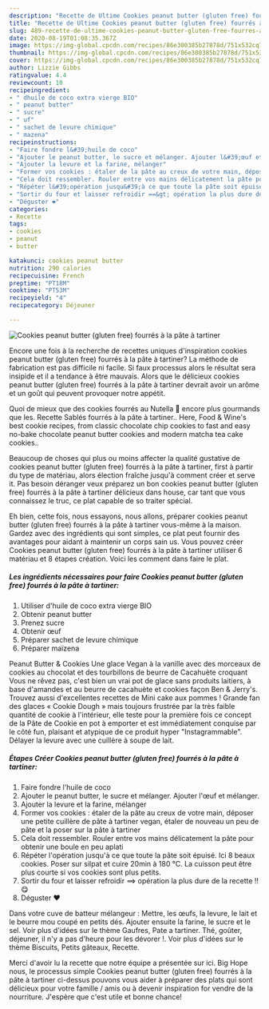 ```yaml
---
description: "Recette de Ultime Cookies peanut butter (gluten free) fourrés à la pâte à tartiner"
title: "Recette de Ultime Cookies peanut butter (gluten free) fourrés à la pâte à tartiner"
slug: 489-recette-de-ultime-cookies-peanut-butter-gluten-free-fourres-a-la-pate-a-tartiner
date: 2020-08-19T01:08:35.367Z
image: https://img-global.cpcdn.com/recipes/86e300385b27878d/751x532cq70/cookies-peanut-butter-gluten-free-fourres-a-la-pate-a-tartiner-photo-principale-de-la-recette.jpg
thumbnail: https://img-global.cpcdn.com/recipes/86e300385b27878d/751x532cq70/cookies-peanut-butter-gluten-free-fourres-a-la-pate-a-tartiner-photo-principale-de-la-recette.jpg
cover: https://img-global.cpcdn.com/recipes/86e300385b27878d/751x532cq70/cookies-peanut-butter-gluten-free-fourres-a-la-pate-a-tartiner-photo-principale-de-la-recette.jpg
author: Lizzie Gibbs
ratingvalue: 4.4
reviewcount: 10
recipeingredient:
- " dhuile de coco extra vierge BIO"
- " peanut butter"
- " sucre"
- " uf"
- " sachet de levure chimique"
- " mazena"
recipeinstructions:
- "Faire fondre l&#39;huile de coco"
- "Ajouter le peanut butter, le sucre et mélanger. Ajouter l&#39;œuf et mélanger."
- "Ajouter la levure et la farine, mélanger"
- "Former vos cookies : étaler de la pâte au creux de votre main, déposer une petite cuillère de pâte à tartiner vegan, étaler de nouveau un peu de pâte et la poser sur la pâte à tartiner"
- "Cela doit ressembler. Rouler entre vos mains délicatement la pâte pour obtenir une boule en peu aplati"
- "Répéter l&#39;opération jusqu&#39;à ce que toute la pâte soit épuisé. Ici 8 beaux cookies. Poser sur silpat et cuire 20min à 180 °C. La cuisson peut être plus courte si vos cookies sont plus petits."
- "Sortir du four et laisser refroidir ==&gt; opération la plus dure de la recette !! 😋"
- "Déguster ❤️"
categories:
- Recette
tags:
- cookies
- peanut
- butter

katakunci: cookies peanut butter 
nutrition: 290 calories
recipecuisine: French
preptime: "PT18M"
cooktime: "PT53M"
recipeyield: "4"
recipecategory: Déjeuner

---
```



![Cookies peanut butter (gluten free) fourrés à la pâte à tartiner](https://img-global.cpcdn.com/recipes/86e300385b27878d/751x532cq70/cookies-peanut-butter-gluten-free-fourres-a-la-pate-a-tartiner-photo-principale-de-la-recette.jpg)

Encore une fois à la recherche de recettes uniques d'inspiration cookies peanut butter (gluten free) fourrés à la pâte à tartiner? La méthode de fabrication est pas difficile ni facile. Si faux processus alors le résultat sera insipide et il a tendance à être mauvais. Alors que le délicieux cookies peanut butter (gluten free) fourrés à la pâte à tartiner devrait avoir un arôme et un goût qui peuvent provoquer notre appétit.

Quoi de mieux que des cookies fourrés au Nutella 🍫 encore plus gourmands que les. Recette Sablés fourrés à la pâte à tartiner.. Here, Food &amp; Wine&#39;s best cookie recipes, from classic chocolate chip cookies to fast and easy no-bake chocolate peanut butter cookies and modern matcha tea cake cookies..

Beaucoup de choses qui plus ou moins affecter la qualité gustative de cookies peanut butter (gluten free) fourrés à la pâte à tartiner, first à partir du type de matériau, alors élection fraîche jusqu'à comment créer et serve it. Pas besoin déranger veux préparez un bon cookies peanut butter (gluten free) fourrés à la pâte à tartiner délicieux dans house, car tant que vous connaissez le truc, ce plat capable de so traiter spécial.


Eh bien, cette fois, nous essayons, nous allons, préparer cookies peanut butter (gluten free) fourrés à la pâte à tartiner vous-même à la maison. Gardez avec des ingrédients qui sont simples, ce plat peut fournir des avantages pour aidant à maintenir un corps sain us. Vous pouvez créer Cookies peanut butter (gluten free) fourrés à la pâte à tartiner utiliser 6 matériau et 8 étapes création. Voici les comment dans faire le plat.

<!--inarticleads1-->

##### Les ingrédients nécessaires pour faire Cookies peanut butter (gluten free) fourrés à la pâte à tartiner:

1. Utiliser  d&#39;huile de coco extra vierge BIO
1. Obtenir  peanut butter
1. Prenez  sucre
1. Obtenir  œuf
1. Préparer  sachet de levure chimique
1. Préparer  maïzena


Peanut Butter &amp; Cookies Une glace Vegan à la vanille avec des morceaux de cookies au chocolat et des tourbillons de beurre de Cacahuète croquant Vous ne rêvez pas, c&#39;est bien un vrai pot de glace sans produits laitiers, à base d&#39;amandes et au beurre de cacahuète et cookies façon Ben &amp; Jerry&#39;s. Trouvez aussi d&#39;excellentes recettes de Mini cake aux pommes ! Grande fan des glaces « Cookie Dough » mais toujours frustrée par la très faible quantité de cookie à l&#39;intérieur, elle teste pour la première fois ce concept de la Pâte de Cookie en pot à emporter et est immédiatement conquise par le côté fun, plaisant et atypique de ce produit hyper &#34;Instagrammable&#34;. Délayer la levure avec une cuillère à soupe de lait. 

<!--inarticleads2-->

##### Étapes Créer Cookies peanut butter (gluten free) fourrés à la pâte à tartiner:

1. Faire fondre l&#39;huile de coco
1. Ajouter le peanut butter, le sucre et mélanger. Ajouter l&#39;œuf et mélanger.
1. Ajouter la levure et la farine, mélanger
1. Former vos cookies : étaler de la pâte au creux de votre main, déposer une petite cuillère de pâte à tartiner vegan, étaler de nouveau un peu de pâte et la poser sur la pâte à tartiner
1. Cela doit ressembler. Rouler entre vos mains délicatement la pâte pour obtenir une boule en peu aplati
1. Répéter l&#39;opération jusqu&#39;à ce que toute la pâte soit épuisé. Ici 8 beaux cookies. Poser sur silpat et cuire 20min à 180 °C. La cuisson peut être plus courte si vos cookies sont plus petits.
1. Sortir du four et laisser refroidir ==&gt; opération la plus dure de la recette !! 😋
1. Déguster ❤️


Dans votre cuve de batteur mélangeur : Mettre, les œufs, la levure, le lait et le beurre mou coupé en petits dés. Ajouter ensuite la farine, le sucre et le sel. Voir plus d&#39;idées sur le thème Gaufres, Pate a tartiner. Thé, goûter, déjeuner, il n&#39;y a pas d&#39;heure pour les dévorer !. Voir plus d&#39;idées sur le thème Biscuits, Petits gâteaux, Recette. 


Merci d'avoir lu la recette que notre équipe a présentée sur ici. Big Hope nous, le processus simple Cookies peanut butter (gluten free) fourrés à la pâte à tartiner ci-dessus pouvons vous aider à préparer des plats qui sont délicieux pour votre famille / amis ou à devenir inspiration for vendre de la nourriture. J'espère que c'est utile et bonne chance!
